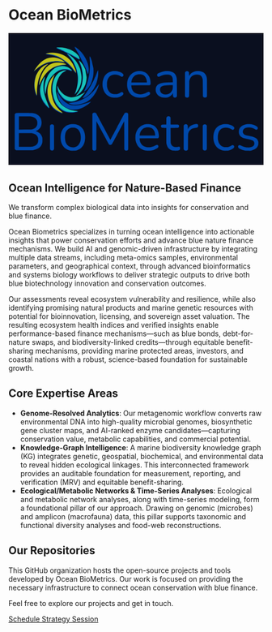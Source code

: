 # Ocean BioMetrics

![Ocean BioMetrics Logo](imgs/OBM_logo.png)

## Ocean Intelligence for Nature-Based Finance

We transform complex biological data into insights for conservation and blue finance.

Ocean Biometrics specializes in turning ocean intelligence into actionable insights that power conservation efforts and advance blue nature finance mechanisms. We build AI and genomic-driven infrastructure by integrating multiple data streams, including meta-omics samples, environmental parameters, and geographical context, through advanced bioinformatics and systems biology workflows to deliver strategic outputs to drive both blue biotechnology innovation and conservation outcomes.

Our assessments reveal ecosystem vulnerability and resilience, while also identifying promising natural products and marine genetic resources with potential for bioinnovation, licensing, and sovereign asset valuation. The resulting ecosystem health indices and verified insights enable performance-based finance mechanisms—such as blue bonds, debt-for-nature swaps, and biodiversity-linked credits—through equitable benefit-sharing mechanisms, providing marine protected areas, investors, and coastal nations with a robust, science-based foundation for sustainable growth.

## Core Expertise Areas

-   **Genome-Resolved Analytics**: Our metagenomic workflow converts raw environmental DNA into high-quality microbial genomes, biosynthetic gene cluster maps, and AI-ranked enzyme candidates—capturing conservation value, metabolic capabilities, and commercial potential.
-   **Knowledge-Graph Intelligence**: A marine biodiversity knowledge graph (KG) integrates genetic, geospatial, biochemical, and environmental data to reveal hidden ecological linkages. This interconnected framework provides an auditable foundation for measurement, reporting, and verification (MRV) and equitable benefit-sharing.
-   **Ecological/Metabolic Networks & Time-Series Analyses**: Ecological and metabolic network analyses, along with time-series modeling, form a foundational pillar of our approach. Drawing on genomic (microbes) and amplicon (macrofauna) data, this pillar supports taxonomic and functional diversity analyses and food-web reconstructions.

## Our Repositories

This GitHub organization hosts the open-source projects and tools developed by Ocean BioMetrics. Our work is focused on providing the necessary infrastructure to connect ocean conservation with blue finance.

Feel free to explore our projects and get in touch.

[Schedule Strategy Session](https://oceanbiometrics.com/#contact)